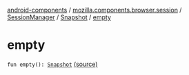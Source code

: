 [android-components](../../../index.md) / [mozilla.components.browser.session](../../index.md) / [SessionManager](../index.md) / [Snapshot](index.md) / [empty](./empty.md)

# empty

`fun empty(): `[`Snapshot`](index.md) [(source)](https://github.com/mozilla-mobile/android-components/blob/master/components/browser/session/src/main/java/mozilla/components/browser/session/SessionManager.kt#L411)